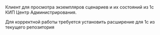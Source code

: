Клиент для просмотра экземпляров сценариев и их состояний из 1с КИП Центр Администрирования.

Для корректной работы требуется установить расширение для 1с из текущего репозитория
